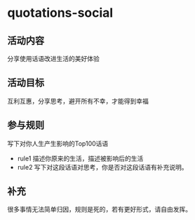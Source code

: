 # quotations-social

## 活动内容
分享使用话语改进生活的美好体验

## 活动目标
互利互惠，分享思考，避开所有不幸，才能得到幸福

## 参与规则
写下对你人生产生影响的Top100话语   
+ rule1 描述你原来的生活，描述被影响后的生活
+ rule2 写下对这段话语对思考，你是否对这段话语有补充说明。

## 补充
很多事情无法简单归因，规则是死的，若有更好形式，请自由发挥。
